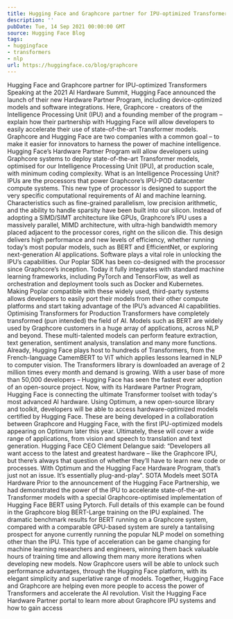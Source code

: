 ```yaml
---
title: Hugging Face and Graphcore partner for IPU-optimized Transformers
description: ''
pubDate: Tue, 14 Sep 2021 00:00:00 GMT
source: Hugging Face Blog
tags:
- huggingface
- transformers
- nlp
url: https://huggingface.co/blog/graphcore
---
```


Hugging Face and Graphcore partner for IPU-optimized Transformers
Speaking at the 2021 AI Hardware Summit, Hugging Face announced the launch of their new Hardware Partner Program, including device-optimized models and software integrations. Here, Graphcore - creators of the Intelligence Processing Unit (IPU) and a founding member of the program – explain how their partnership with Hugging Face will allow developers to easily accelerate their use of state-of-the-art Transformer models.
Graphcore and Hugging Face are two companies with a common goal – to make it easier for innovators to harness the power of machine intelligence.
Hugging Face’s Hardware Partner Program will allow developers using Graphcore systems to deploy state-of-the-art Transformer models, optimised for our Intelligence Processing Unit (IPU), at production scale, with minimum coding complexity.
What is an Intelligence Processing Unit?
IPUs are the processors that power Graphcore’s IPU-POD datacenter compute systems. This new type of processor is designed to support the very specific computational requirements of AI and machine learning. Characteristics such as fine-grained parallelism, low precision arithmetic, and the ability to handle sparsity have been built into our silicon.
Instead of adopting a SIMD/SIMT architecture like GPUs, Graphcore’s IPU uses a massively parallel, MIMD architecture, with ultra-high bandwidth memory placed adjacent to the processor cores, right on the silicon die.
This design delivers high performance and new levels of efficiency, whether running today’s most popular models, such as BERT and EfficientNet, or exploring next-generation AI applications.
Software plays a vital role in unlocking the IPU’s capabilities. Our Poplar SDK has been co-designed with the processor since Graphcore’s inception. Today it fully integrates with standard machine learning frameworks, including PyTorch and TensorFlow, as well as orchestration and deployment tools such as Docker and Kubernetes.
Making Poplar compatible with these widely used, third-party systems allows developers to easily port their models from their other compute platforms and start taking advantage of the IPU’s advanced AI capabilities.
Optimising Transformers for Production
Transformers have completely transformed (pun intended) the field of AI. Models such as BERT are widely used by Graphcore customers in a huge array of applications, across NLP and beyond. These multi-talented models can perform feature extraction, text generation, sentiment analysis, translation and many more functions.
Already, Hugging Face plays host to hundreds of Transformers, from the French-language CamemBERT to ViT which applies lessons learned in NLP to computer vision. The Transformers library is downloaded an average of 2 million times every month and demand is growing.
With a user base of more than 50,000 developers – Hugging Face has seen the fastest ever adoption of an open-source project.
Now, with its Hardware Partner Program, Hugging Face is connecting the ultimate Transformer toolset with today's most advanced AI hardware.
Using Optimum, a new open-source library and toolkit, developers will be able to access hardware-optimized models certified by Hugging Face.
These are being developed in a collaboration between Graphcore and Hugging Face, with the first IPU-optimized models appearing on Optimum later this year. Ultimately, these will cover a wide range of applications, from vision and speech to translation and text generation.
Hugging Face CEO Clément Delangue said: “Developers all want access to the latest and greatest hardware – like the Graphcore IPU, but there’s always that question of whether they’ll have to learn new code or processes. With Optimum and the Hugging Face Hardware Program, that’s just not an issue. It’s essentially plug-and-play".
SOTA Models meet SOTA Hardware
Prior to the announcement of the Hugging Face Partnership, we had demonstrated the power of the IPU to accelerate state-of-the-art Transformer models with a special Graphcore-optimised implementation of Hugging Face BERT using Pytorch.
Full details of this example can be found in the Graphcore blog BERT-Large training on the IPU explained.
The dramatic benchmark results for BERT running on a Graphcore system, compared with a comparable GPU-based system are surely a tantalising prospect for anyone currently running the popular NLP model on something other than the IPU.
This type of acceleration can be game changing for machine learning researchers and engineers, winning them back valuable hours of training time and allowing them many more iterations when developing new models.
Now Graphcore users will be able to unlock such performance advantages, through the Hugging Face platform, with its elegant simplicity and superlative range of models.
Together, Hugging Face and Graphcore are helping even more people to access the power of Transformers and accelerate the AI revolution.
Visit the Hugging Face Hardware Partner portal to learn more about Graphcore IPU systems and how to gain access